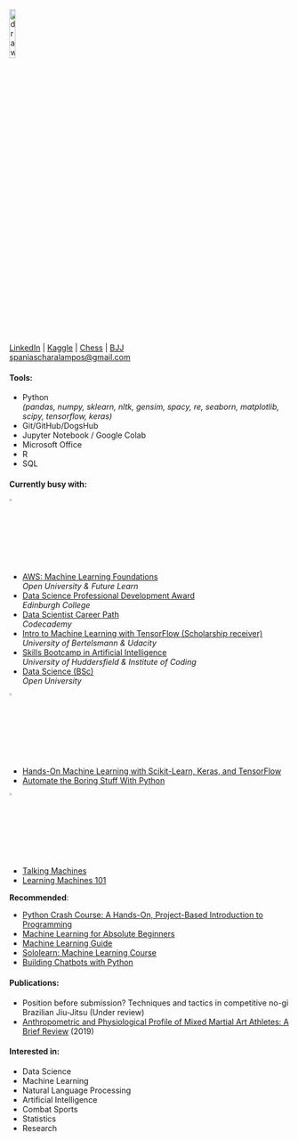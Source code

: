 <img src="https://avatars.githubusercontent.com/u/78966278?v=4" alt="drawing" width="15%"/>  

[LinkedIn](https://www.linkedin.com/in/charalamposspanias/) | [Kaggle](https://www.kaggle.com/cspanias) | [Chess](https://www.chess.com/member/spaniasch) | [BJJ](https://smoothcomp.com/en/profile/101916)  
spaniascharalampos@gmail.com  

#### Tools: 
- Python <br>
*(pandas, numpy, sklearn, nltk, gensim, spacy, re, seaborn, matplotlib, scipy, tensorflow, keras)*
- Git/GitHub/DogsHub
- Jupyter Notebook / Google Colab
- Microsoft Office
- R
- SQL

#### Currently busy with:

<img src="https://pic.onlinewebfonts.com/svg/img_216768.png" alt="studying" width="3%"/> 

- [AWS: Machine Learning Foundations](https://www.futurelearn.com/microcredentials/aws-machine-learning-foundations) <br>
*Open University & Future Learn*
- [Data Science Professional Development Award](https://www.edinburghcollege.ac.uk/courses/browse/data-science-professional-development-award-cr1pdada21) <br>
*Edinburgh College*
- [Data Scientist Career Path](https://www.codecademy.com/learn/paths/data-science) <br>
*Codecademy*
- [Intro to Machine Learning with TensorFlow (Scholarship receiver)](https://www.udacity.com/course/intro-to-machine-learning-with-tensorflow-nanodegree--nd230) <br>
*University of Bertelsmann & Udacity*  
- [Skills Bootcamp in Artificial Intelligence](https://instituteofcoding.org/skillsbootcamps/course/skills-bootcamp-in-artificial-intelligence/) <br>
*University of Huddersfield & Institute of Coding*
- [Data Science (BSc)](https://www.open.ac.uk/courses/statistics/degrees/bsc-data-science-r38) <br>
*Open University*

<img src="https://www.clipartmax.com/png/full/218-2188573_reading-filled-icon-reading-logo-black-png.png" alt="reading" width="3%" />  

- [Hands-On Machine Learning with Scikit-Learn, Keras, and TensorFlow](https://www.oreilly.com/library/view/hands-on-machine-learning/9781492032632/)  
- [Automate the Boring Stuff With Python](https://automatetheboringstuff.com/)  

<img src="https://datarespons.com/wp-content/uploads/2019/01/podcast-icon.png" alt="podcast" width="3%" />  
   
- [Talking Machines](http://www.thetalkingmachines.com/)  
- [Learning Machines 101](https://www.learningmachines101.com/)  

**Recommended**:
- [Python Crash Course: A Hands-On, Project-Based Introduction to Programming](https://nostarch.com/pythoncrashcourse2e)
- [Machine Learning for Absolute Beginners](https://www.amazon.co.uk/Machine-Learning-Absolute-Beginners-Introduction/dp/B08RR7GC3C/ref=pd_lpo_1?pd_rd_i=B08RR7GC3C&psc=1)
- [Machine Learning Guide](https://ocdevel.com/mlg)
- [Sololearn: Machine Learning Course](https://www.sololearn.com/learning/1094)
- [Building Chatbots with Python](https://www.codecademy.com/learn/paths/build-chatbots-with-python)

#### Publications:
- Position before submission? Techniques and tactics in competitive no-gi Brazilian Jiu-Jitsu (Under review)
- [Anthropometric and Physiological Profile of Mixed Martial Art Athletes: A Brief Review](https://www.mdpi.com/2075-4663/7/6/146) (2019)  

#### Interested in: 
- Data Science
- Machine Learning
- Natural Language Processing
- Artificial Intelligence
- Combat Sports
- Statistics
- Research
